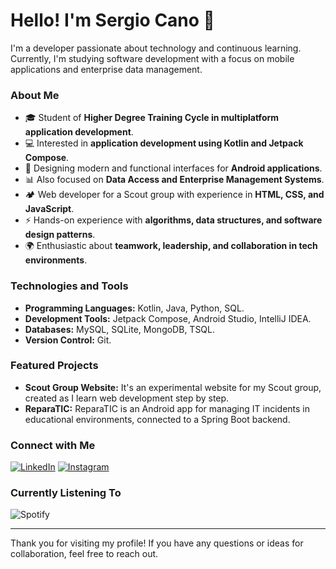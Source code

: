 
  # Hello! I'm Sergio Cano 👋

  I'm a developer passionate about technology and continuous learning. Currently, I'm studying software development with a focus on mobile applications and enterprise data management.

  ### About Me
  - 🎓 Student of **Higher Degree Training Cycle in multiplatform application development**.
  - 💻 Interested in **application development using Kotlin and Jetpack Compose**.
  - 📱 Designing modern and functional interfaces for **Android applications**.
  - 📊 Also focused on **Data Access and Enterprise Management Systems**.
  - 🏕️ Web developer for a Scout group with experience in **HTML, CSS, and JavaScript**.
  - ⚡ Hands-on experience with **algorithms, data structures, and software design patterns**.
  - 🌍 Enthusiastic about **teamwork, leadership, and collaboration in tech environments**.

  ### Technologies and Tools
  - **Programming Languages:** Kotlin, Java, Python, SQL.
  - **Development Tools:** Jetpack Compose, Android Studio, IntelliJ IDEA.
  - **Databases:** MySQL, SQLite, MongoDB, TSQL.
  - **Version Control:** Git.

  ### Featured Projects
  - **Scout Group Website:** It's an experimental website for my Scout group, created as I learn web development step by step.
  - **ReparaTIC:** ReparaTIC is an Android app for managing IT incidents in educational environments, connected to a Spring Boot backend.
    
  ### Connect with Me
  [![LinkedIn](https://img.shields.io/badge/LinkedIn-0A66C2?style=for-the-badge&logo=linkedin&logoColor=white)](https://www.linkedin.com/in/sergio-cano-pomer-a51440259/)
  [![Instagram](https://img.shields.io/badge/Instagram-E4405F?style=for-the-badge&logo=instagram&logoColor=white)](https://www.instagram.com/canoo.json)
  ### Currently Listening To

  ![Spotify](https://spotify-github-profile.kittinanx.com/api/view.svg?uid=pfslrwk40cy20135neoakdz5v&redirect=true][https://spotify-github-profile.kittinanx.com/api/view.svg?uid=pfslrwk40cy20135neoakdz5v&cover_image=true&theme=novatorem&show_offline=true&background_color=ff0000&interchange=true&bar_color=ffffff&bar_color_cover=false)

  ---

  Thank you for visiting my profile! If you have any questions or ideas for collaboration, feel free to reach out.
